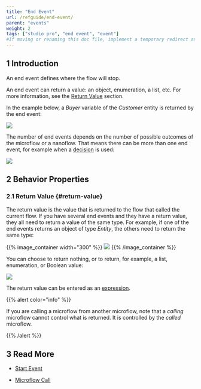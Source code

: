 ```yaml
---
title: "End Event"
url: /refguide/end-event/
parent: "events"
weight: 2
tags: ["studio pro", "end event", "event"]
#If moving or renaming this doc file, implement a temporary redirect and let the respective team know they should update the URL in the product. See Mapping to Products for more details.
---
```


## 1 Introduction

An end event defines where the flow will stop. 

An end event can return a value: an object, enumeration, a list, etc. For more information, see the [Return Value](#return-value) section. 

In the example below, a *Buyer* variable of the *Customer* entity is returned by the end event:

![](/attachments/refguide/modeling/application-logic/microflows-and-nanoflows/events/end-event/end-event.png)

The number of end events depends on the number of possible outcomes of the microflow or a nanoflow. That means there can be more than one end event, for example when a [decision](/refguide/decision/) is used:

![](/attachments/refguide/modeling/application-logic/microflows-and-nanoflows/events/end-event/end-events.png)

## 2 Behavior Properties

### 2.1 Return Value {#return-value}

The return value is the value that is returned to the flow that called the current flow. If you have several end events and they have a return value, they all need to return a value of the same type. For example, if one of the end events returns an object of type *Entity*, the others need to return the same type: 

{{% image_container width="300" %}}
![](/attachments/refguide/modeling/application-logic/microflows-and-nanoflows/events/end-event/return-value.png)
{{% /image_container %}}

You can choose to return nothing, or to return, for example, a list, enumeration, or Boolean value:

![](/attachments/refguide/modeling/application-logic/microflows-and-nanoflows/events/end-event/end-event-type.png)

The return value can be entered as an [expression](/refguide/expressions/).

{{% alert color="info" %}}

If you are calling a microflow from another microflow, note that a *calling* microflow cannot control what is returned. It is controlled by the *called* microflow. 

{{% /alert %}}

## 3 Read More

* [Start Event](/refguide/start-event/)

* [Microflow Call](/refguide/microflow-call/)